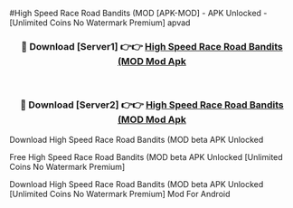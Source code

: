 #High Speed Race Road Bandits (MOD [APK-MOD] - APK Unlocked - [Unlimited Coins No Watermark Premium] apvad



<div align="center">

<h3>🔴 Download [Server1] 👉👉 <a href="https://momento.my/?title=High_Speed_Race_Road_Bandits_(MOD">High Speed Race Road Bandits (MOD Mod Apk</a></h3><br>

<h3>🔴 Download [Server2] 👉👉 <a href="https://momento.my/?title=High_Speed_Race_Road_Bandits_(MOD">High Speed Race Road Bandits (MOD Mod Apk</a></h3>
</div>



Download High Speed Race Road Bandits (MOD beta APK Unlocked

Free High Speed Race Road Bandits (MOD beta APK Unlocked [Unlimited Coins No Watermark Premium]

Download High Speed Race Road Bandits (MOD beta APK Unlocked [Unlimited Coins No Watermark Premium] Mod For Android
